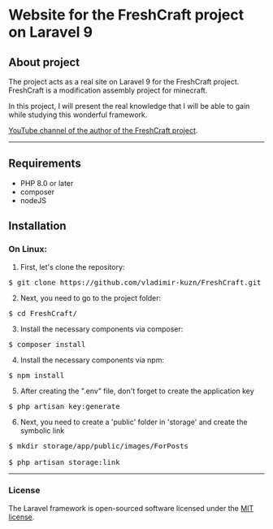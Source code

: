 # Website for the FreshCraft project on Laravel 9
## About project

The project acts as a real site on Laravel 9 for the FreshCraft project. FreshCraft is a modification assembly project for minecraft. 

In this project, I will present the real knowledge that I will be able to gain while studying this wonderful framework.

[YouTube channel of the author of the FreshCraft project](https://www.youtube.com/channel/UCvbAKuWO0fOGxQ1mCBFAhzg).

---

## Requirements

- PHP 8.0 or later
- composer
- nodeJS

## Installation

### On Linux:
1. First, let's clone the repository:

<pre>$ git clone https://github.com/vladimir-kuzn/FreshCraft.git</pre>

2. Next, you need to go to the project folder:

<pre>$ cd FreshCraft/</pre>
3. Install the necessary components via composer:

<pre>$ composer install</pre>

4. Install the necessary components via npm:

<pre>$ npm install</pre>

5. After creating the ".env" file, don't forget to create the application key

<pre>$ php artisan key:generate</pre>

6. Next, you need to create a 'public' folder in 'storage' and create the symbolic link

<pre>
$ mkdir storage/app/public/images/ForPosts

$ php artisan storage:link
</pre>

---

### License

The Laravel framework is open-sourced software licensed under the [MIT license](https://opensource.org/licenses/MIT).
